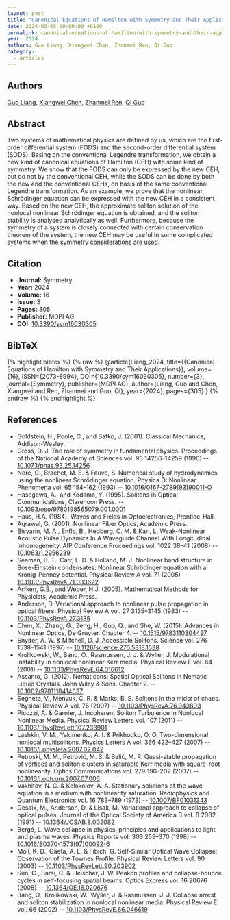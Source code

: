 ```yaml
---
layout: post
title: "Canonical Equations of Hamilton with Symmetry and Their Applications"
date: 2024-03-05 00:00:00 +0100
permalink: canonical-equations-of-hamilton-with-symmetry-and-their-applications
year: 2024
authors: Guo Liang, Xiangwei Chen, Zhanmei Ren, Qi Guo
category:
  - articles
---
```

 
## Authors
[Guo Liang](authors/guo_liang), [Xiangwei Chen](authors/xiangwei_chen), [Zhanmei Ren](authors/zhanmei_ren), [Qi Guo](authors/qi_guo)
 
## Abstract
Two systems of mathematical physics are defined by us, which are the first-order differential system (FODS) and the second-order differential system (SODS). Basing on the conventional Legendre transformation, we obtain a new kind of canonical equations of Hamilton (CEH) with some kind of symmetry. We show that the FODS can only be expressed by the new CEH, but do not by the conventional CEH, while the SODS can be done by both the new and the conventional CEHs, on basis of the same conventional Legendre transformation. As an example, we prove that the nonlinear Schrödinger equation can be expressed with the new CEH in a consistent way. Based on the new CEH, the approximate soliton solution of the nonlocal nonlinear Schrödinger equation is obtained, and the soliton stability is analysed analytically as well. Furthermore, because the symmetry of a system is closely connected with certain conservation theorem of the system, the new CEH may be useful in some complicated systems when the symmetry considerations are used.
 
## Citation
- **Journal:** Symmetry
- **Year:** 2024
- **Volume:** 16
- **Issue:** 3
- **Pages:** 305
- **Publisher:** MDPI AG
- **DOI:** [10.3390/sym16030305](https://doi.org/10.3390/sym16030305)
 
## BibTeX
{% highlight bibtex %}
{% raw %}
@article{Liang_2024,
  title={{Canonical Equations of Hamilton with Symmetry and Their Applications}},
  volume={16},
  ISSN={2073-8994},
  DOI={10.3390/sym16030305},
  number={3},
  journal={Symmetry},
  publisher={MDPI AG},
  author={Liang, Guo and Chen, Xiangwei and Ren, Zhanmei and Guo, Qi},
  year={2024},
  pages={305}
}
{% endraw %}
{% endhighlight %}
 
## References
- Goldstein, H., Poole, C., and Safko, J. (2001). Classical Mechanics, Addison-Wesley.
- Gross, D. J. The role of symmetry in fundamental physics. Proceedings of the National Academy of Sciences vol. 93 14256–14259 (1996) -- [10.1073/pnas.93.25.14256](https://doi.org/10.1073/pnas.93.25.14256)
- Nore, C., Brachet, M. E. & Fauve, S. Numerical study of hydrodynamics using the nonlinear Schrödinger equation. Physica D: Nonlinear Phenomena vol. 65 154–162 (1993) -- [10.1016/0167-2789(93)90011-O](https://doi.org/10.1016/0167-2789(93)90011-O)
- Hasegawa, A., and Kodama, Y. (1995). Solitons in Optical Communications, Clarenoon Press. -- [10.1093/oso/9780198565079.001.0001](https://doi.org/10.1093/oso/9780198565079.001.0001)
- Haus, H.A. (1984). Waves and Fields in Optoelectronics, Prentice-Hall.
- Agrawal, G. (2001). Nonlinear Fiber Optics, Academic Press.
- Bisyarin, M. A., Enflo, B., Hedberg, C. M. & Kari, L. Weak-Nonlinear Acoustic Pulse Dynamics In A Waveguide Channel With Longitudinal Inhomogeneity. AIP Conference Proceedings vol. 1022 38–41 (2008) -- [10.1063/1.2956239](https://doi.org/10.1063/1.2956239)
- Seaman, B. T., Carr, L. D. & Holland, M. J. Nonlinear band structure in Bose-Einstein condensates: Nonlinear Schrödinger equation with a Kronig-Penney potential. Physical Review A vol. 71 (2005) -- [10.1103/PhysRevA.71.033622](https://doi.org/10.1103/PhysRevA.71.033622)
- Arfken, G.B., and Weber, H.J. (2005). Mathematical Methods for Physicists, Academic Press.
- Anderson, D. Variational approach to nonlinear pulse propagation in optical fibers. Physical Review A vol. 27 3135–3145 (1983) -- [10.1103/PhysRevA.27.3135](https://doi.org/10.1103/PhysRevA.27.3135)
- Chen, X., Zhang, G., Zeng, H., Guo, Q., and She, W. (2015). Advances in Nonlinear Optics, De Gruyter. Chapter 4. -- [10.1515/9783110304497](https://doi.org/10.1515/9783110304497)
- Snyder, A. W. & Mitchell, D. J. Accessible Solitons. Science vol. 276 1538–1541 (1997) -- [10.1126/science.276.5318.1538](https://doi.org/10.1126/science.276.5318.1538)
- Krolikowski, W., Bang, O., Rasmussen, J. J. & Wyller, J. Modulational instability in nonlocal nonlinear Kerr media. Physical Review E vol. 64 (2001) -- [10.1103/PhysRevE.64.016612](https://doi.org/10.1103/PhysRevE.64.016612)
- Assanto, G. (2012). Nematicons: Spatial Optical Solitons in Nematic Liquid Crystals, John Wiley & Sons. Chapter 2. -- [10.1002/9781118414637](https://doi.org/10.1002/9781118414637)
- Seghete, V., Menyuk, C. R. & Marks, B. S. Solitons in the midst of chaos. Physical Review A vol. 76 (2007) -- [10.1103/PhysRevA.76.043803](https://doi.org/10.1103/PhysRevA.76.043803)
- Picozzi, A. & Garnier, J. Incoherent Soliton Turbulence in Nonlocal Nonlinear Media. Physical Review Letters vol. 107 (2011) -- [10.1103/PhysRevLett.107.233901](https://doi.org/10.1103/PhysRevLett.107.233901)
- Lashkin, V. M., Yakimenko, A. I. & Prikhodko, O. O. Two-dimensional nonlocal multisolitons. Physics Letters A vol. 366 422–427 (2007) -- [10.1016/j.physleta.2007.02.042](https://doi.org/10.1016/j.physleta.2007.02.042)
- Petroski, M. M., Petrović, M. S. & Belić, M. R. Quasi-stable propagation of vortices and soliton clusters in saturable Kerr media with square-root nonlinearity. Optics Communications vol. 279 196–202 (2007) -- [10.1016/j.optcom.2007.07.006](https://doi.org/10.1016/j.optcom.2007.07.006)
- Vakhitov, N. G. & Kolokolov, A. A. Stationary solutions of the wave equation in a medium with nonlinearity saturation. Radiophysics and Quantum Electronics vol. 16 783–789 (1973) -- [10.1007/BF01031343](https://doi.org/10.1007/BF01031343)
- Desaix, M., Anderson, D. & Lisak, M. Variational approach to collapse of optical pulses. Journal of the Optical Society of America B vol. 8 2082 (1991) -- [10.1364/JOSAB.8.002082](https://doi.org/10.1364/JOSAB.8.002082)
- Bergé, L. Wave collapse in physics: principles and applications to light and plasma waves. Physics Reports vol. 303 259–370 (1998) -- [10.1016/S0370-1573(97)00092-6](https://doi.org/10.1016/S0370-1573(97)00092-6)
- Moll, K. D., Gaeta, A. L. & Fibich, G. Self-Similar Optical Wave Collapse: Observation of the Townes Profile. Physical Review Letters vol. 90 (2003) -- [10.1103/PhysRevLett.90.203902](https://doi.org/10.1103/PhysRevLett.90.203902)
- Sun, C., Barsi, C. & Fleischer, J. W. Peakon profiles and collapse-bounce cycles in self-focusing spatial beams. Optics Express vol. 16 20676 (2008) -- [10.1364/OE.16.020676](https://doi.org/10.1364/OE.16.020676)
- Bang, O., Krolikowski, W., Wyller, J. & Rasmussen, J. J. Collapse arrest and soliton stabilization in nonlocal nonlinear media. Physical Review E vol. 66 (2002) -- [10.1103/PhysRevE.66.046619](https://doi.org/10.1103/PhysRevE.66.046619)

